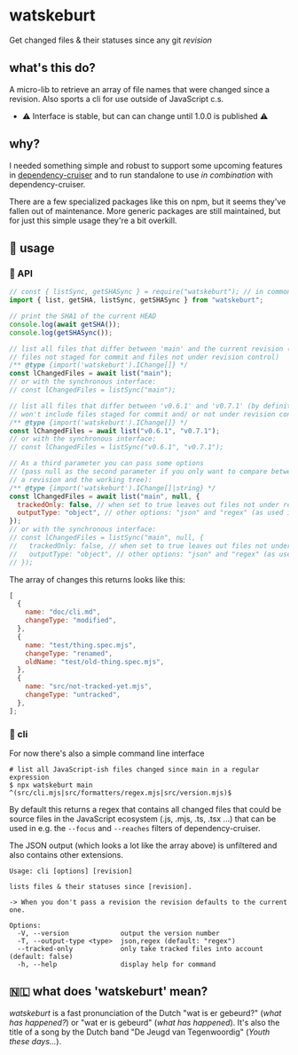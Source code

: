 # watskeburt

Get changed files & their statuses since any git _revision_

## what's this do?

A micro-lib to retrieve an array of file names that were changed since a
revision. Also sports a cli for use outside of JavaScript c.s.

- :warning: Interface is stable, but can can change until 1.0.0 is published :warning:

## why?

I needed something simple and robust to support some upcoming features in
[dependency-cruiser](https://github.com/sverweij/dependency-cruiser) and to
run standalone to use _in combination_ with dependency-cruiser.

There are a few specialized packages like this on npm, but it seems they've
fallen out of maintenance. More generic packages are still maintained,
but for just this simple usage they're a bit overkill.

## :construction_worker: usage

### :scroll: API

```javascript
// const { listSync, getSHASync } = require("watskeburt"); // in commonjs contexts you can also require it
import { list, getSHA, listSync, getSHASync } from "watskeburt";

// print the SHA1 of the current HEAD
console.log(await getSHA());
console.log(getSHASync());

// list all files that differ between 'main' and the current revision (including
// files not staged for commit and files not under revision control)
/** @type {import('watskeburt').IChange[]} */
const lChangedFiles = await list("main");
// or with the synchronous interface:
// const lChangedFiles = listSync("main");

// list all files that differ between 'v0.6.1' and 'v0.7.1' (by definition
// won't include files staged for commit and/ or not under revision control)
/** @type {import('watskeburt').IChange[]} */
const lChangedFiles = await list("v0.6.1", "v0.7.1");
// or with the synchronous interface:
// const lChangedFiles = listSync("v0.6.1", "v0.7.1");

// As a third parameter you can pass some options
// (pass null as the second parameter if you only want to compare between
// a revision and the working tree):
/** @type {import('watskeburt').IChange[]|string} */
const lChangedFiles = await list("main", null, {
  trackedOnly: false, // when set to true leaves out files not under revision control
  outputType: "object", // other options: "json" and "regex" (as used in the CLI)
});
// or with the synchronous interface:
// const lChangedFiles = listSync("main", null, {
//   trackedOnly: false, // when set to true leaves out files not under revision control
//   outputType: "object", // other options: "json" and "regex" (as used in the CLI)
// });
```

The array of changes this returns looks like this:

```javascript
[
  {
    name: "doc/cli.md",
    changeType: "modified",
  },
  {
    name: "test/thing.spec.mjs",
    changeType: "renamed",
    oldName: "test/old-thing.spec.mjs",
  },
  {
    name: "src/not-tracked-yet.mjs",
    changeType: "untracked",
  },
];
```

### :shell: cli

For now there's also a simple command line interface

```shell
# list all JavaScript-ish files changed since main in a regular expression
$ npx watskeburt main
^(src/cli.mjs|src/formatters/regex.mjs|src/version.mjs)$
```

By default this returns a regex that contains all changed files that could be
source files in the JavaScript ecosystem (.js, .mjs, .ts, .tsx ...) that can
be used in e.g. the `--focus` and `--reaches` filters of dependency-cruiser.

The JSON output (which looks a lot like the array above) is unfiltered and
also contains other extensions.

```
Usage: cli [options] [revision]

lists files & their statuses since [revision].

-> When you don't pass a revision the revision defaults to the current one.

Options:
  -V, --version             output the version number
  -T, --output-type <type>  json,regex (default: "regex")
  --tracked-only            only take tracked files into account (default: false)
  -h, --help                display help for command
```

## 🇳🇱 what does 'watskeburt' mean?

_watskeburt_ is a fast pronunciation of the Dutch "wat is er gebeurd?"
(_what has happened?_) or "wat er is gebeurd" (_what has happened_). It's
also the title of a song by the Dutch band "De Jeugd van Tegenwoordig"
(_Youth these days..._).
